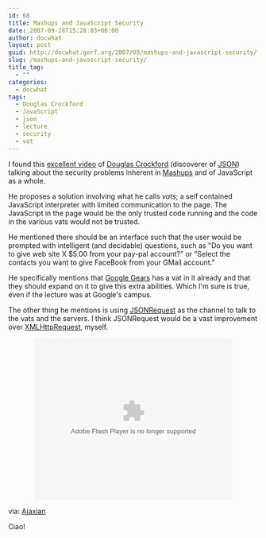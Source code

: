 ```yaml
---
id: 68
title: Mashups and JavaScript Security
date: 2007-09-28T15:28:03+00:00
author: docwhat
layout: post
guid: http://docwhat.gerf.org/2007/09/mashups-and-javascript-security/
slug: /mashups-and-javascript-security/
title_tag:
  - ""
categories:
  - docwhat
tags:
  - Douglas Crockford
  - JavaScript
  - json
  - lecture
  - security
  - vat
---
```

I found this <a href="http://video.google.com/videoplay?docid=452089494323007214&q=user%3A%22Google+engEDU%22&total=333&start=0&num=10&so=1&type=search&plindex=5">excellent video</a> of <a href="http://crockford.com/">Douglas Crockford</a> (discoverer of <a href="http://json.org/" rel="tag">JSON</a>) talking about the security problems inherent in <a href="http://en.wikipedia.org/wiki/Mashup_%28web_application_hybrid%29" rel="tag">Mashups</a> and of JavaScript as a whole.

He proposes a solution involving what he calls <em>vats</em>; a self contained JavaScript interpreter with limited communication to the page.  The JavaScript in the page would be the only trusted code running and the code in the various vats would not be trusted.

He mentioned there should be an interface such that the user would be prompted with intelligent (and decidable) questions, such as "Do you want to give web site X $5.00 from your pay-pal account?" or "Select the contacts you want to give FaceBook from your GMail account."

He specifically mentions that <a href="http://gears.google.com/">Google Gears</a> has a vat in it already and that they should expand on it to give this extra abilities.  Which I'm sure is true, even if the lecture was at Google's campus.

The other thing he mentions is using <a href="http://json.org/JSONRequest.html">JSONRequest</a> as the channel to talk to the vats and the servers.  I think JSONRequest would be a vast improvement over <a href="http://en.wikipedia.org/wiki/Xmlhttprequest" rel="tag">XMLHttpRequest</a>, myself.

<p style="text-align: center"><embed style="width:400px; height:326px;" id="VideoPlayback" type="application/x-shockwave-flash" src="http://video.google.com/googleplayer.swf?docId=452089494323007214&hl=en" flashvars=""> </embed></p>

<p class="attributed">via: <a href="http://ajaxian.com/archives/gears-and-the-mashup-problem">Ajaxian</a></p>

Ciao!
